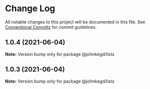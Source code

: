 # Change Log

All notable changes to this project will be documented in this file.
See [Conventional Commits](https://conventionalcommits.org) for commit guidelines.

## 1.0.4 (2021-06-04)

**Note:** Version bump only for package @johnkegd/lists





## 1.0.3 (2021-06-04)

**Note:** Version bump only for package @johnkegd/lists
